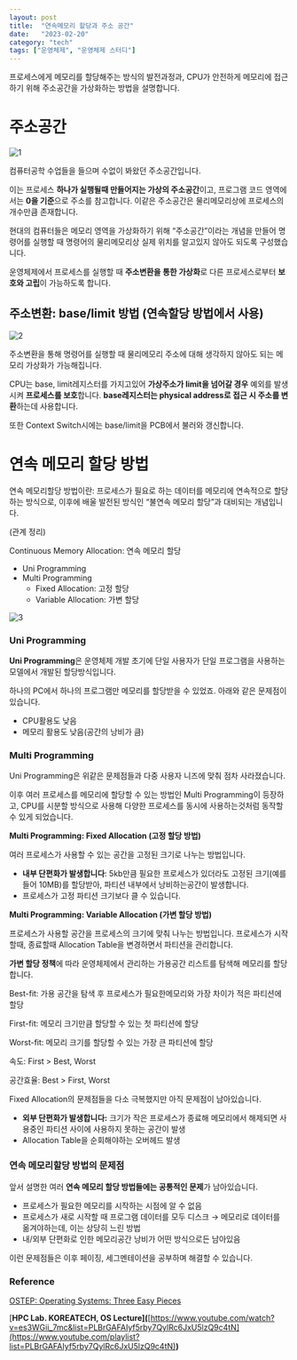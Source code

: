 ```yaml
---
layout: post
title:  "연속메모리 할당과 주소 공간"
date:   "2023-02-20"
category: "tech"
tags: ["운영체제", "운영체제 스터디"]
---
```


프로세스에게 메모리를 할당해주는 방식의 발전과정과, CPU가 안전하게 메모리에 접근하기 위해 주소공간을 가상화하는 방법을 설명합니다. 

# 주소공간

![1](https://user-images.githubusercontent.com/30853787/226093193-30acf0ce-093c-41b6-aacd-b9b791c2ff85.png)

컴퓨터공학 수업들을 들으며 수없이 봐왔던 주소공간입니다. 

이는 프로세스 **하나가 실행될때 만들어지는 가상의 주소공간**이고, 프로그램 코드 영역에서는 **0을 기준**으로 주소를 참고합니다.  이같은 주소공간은 물리메모리상에 프로세스의 개수만큼 존재합니다. 

현대의 컴퓨터들은 메모리 영역을 가상화하기 위해 “주소공간”이라는 개념을 만들어 명령어를 실행할 때 명령어의 물리메모리상 실제 위치를 알고있지 않아도 되도록 구성했습니다. 

운영체제에서 프로세스를 실행할 때 **주소변환을 통한 가상화**로 다른 프로세스로부터 **보호와 고립**이 가능하도록 합니다. 

## 주소변환: base/limit 방법 (연속할당 방법에서 사용)

![2](https://user-images.githubusercontent.com/30853787/226093194-a99d68fe-1d74-4b80-b0c5-6dc4006860e4.png)

주소변환을 통해 명령어를 실행할 때 물리메모리 주소에 대해 생각하지 않아도 되는 메모리 가상화가 가능해집니다.

CPU는 base, limit레지스터를 가지고있어 **가상주소가 limit을 넘어갈 경우** 예외를 발생시켜 **프로세스를 보호**합니다. **base레지스터는 physical address로 접근 시 주소를 변환**하는데 사용합니다. 

또한 Context Switch시에는 base/limit을 PCB에서 불러와 갱신합니다. 

# 연속 메모리 할당 방법

연속 메모리할당 방법이란: 프로세스가 필요로 하는 데이터를 메모리에 연속적으로 할당하는 방식으로, 이후에 배울 발전된 방식인 “불연속 메모리 할당”과 대비되는 개념입니다. 

(관계 정리)

Continuous Memory Allocation: 연속 메모리 할당

- Uni Programming
- Multi Programming
    - Fixed Allocation: 고정 할당
    - Variable Allocation: 가변 할당

![3](https://user-images.githubusercontent.com/30853787/226093195-92e059e3-2461-4979-92c9-60e0ebfb77a2.png)

### Uni Programming

**Uni Programming**은 운영체제 개발 초기에 단일 사용자가 단일 프로그램을 사용하는 모델에서 개발된 할당방식입니다. 

하나의 PC에서 하나의 프로그램만 메모리를 할당받을 수 있었죠. 아래와 같은 문제점이 있습니다.

- CPU활용도 낮음
- 메모리 활용도 낮음(공간의 낭비가 큼)

### Multi Programming

Uni Programming은 위같은 문제점들과 다중 사용자 니즈에 맞춰 점차 사라졌습니다.

이후 여러 프로세스를 메모리에 할당할 수 있는 방법인 Multi Programming이 등장하고, CPU를 시분할 방식으로 사용해 다양한 프로세스를 동시에 사용하는것처럼 동작할 수 있게 되었습니다.

**Multi Programming: Fixed Allocation (고정 할당 방법)**

여러 프로세스가 사용할 수 있는 공간을 고정된 크기로 나누는 방법입니다. 

- **내부 단편화가 발생합니다**:  5kb만큼 필요한 프로세스가 있더라도 고정된 크기(예를 들어 10MB)를 할당받아, 파티션 내부에서 낭비하는공간이 발생합니다.
- 프로세스가 고정 파티션 크기보다 클 수 있습니다.

**Multi Programming: Variable Allocation (가변 할당 방법)**

프로세스가 사용할 공간을 프로세스의 크기에 맞춰 나누는 방법입니다.  프로세스가 시작할때, 종료할때 Allocation Table을 변경하면서 파티션을 관리합니다. 

**가변 할당 정책**에 따라 운영체제에서 관리하는 가용공간 리스트를 탐색해 메모리를 할당합니다.

Best-fit: 가용 공간을 탐색 후 프로세스가 필요한메모리와 가장 차이가 적은 파티션에 할당

First-fit: 메모리 크기만큼 할당할 수 있는 첫 파티션에 할당 

Worst-fit: 메모리 크기를 할당할 수 있는 가장 큰 파티션에 할당

속도: First > Best, Worst

공간효율: Best > First, Worst

Fixed Allocation의 문제점들을 다소 극복했지만 아직 문제점이 남아있습니다.

- **외부 단편화가 발생합니다:** 크기가 작은 프로세스가 종료해 메모리에서 해제되면 사용중인 파티션 사이에 사용하지 못하는 공간이 발생
- Allocation Table을 순회해야하는 오버헤드 발생

### 연속 메모리할당 방법의 문제점

앞서 설명한 여러 **연속 메모리 할당 방법들에는 공통적인 문제**가 남아있습니다. 

- 프로세스가 필요한 메모리를 시작하는 시점에 알 수 없음
- 프로세스가 새로 시작할 때 프로그램 데이터를 모두 디스크 → 메모리로 데이터를 옮겨야하는데, 이는 상당히 느린 방법
- 내/외부 단편화로 인한 메모리공간 낭비가 어떤 방식으로든 남아있음

이런 문제점들은 이후 페이징, 세그멘테이션을 공부하며 해결할 수 있습니다.

### Reference

[OSTEP: Operating Systems: Three Easy Pieces]([https://pages.cs.wisc.edu/~remzi/OSTEP/](https://pages.cs.wisc.edu/~remzi/OSTEP/))

[**HPC Lab. KOREATECH, OS Lecture][(](https://www.youtube.com/watch?v=r1JVA7yOPAM&)**[https://www.youtube.com/watch?v=es3WGii_7mc&list=PLBrGAFAIyf5rby7QylRc6JxU5lzQ9c4tN](https://www.youtube.com/playlist?list=PLBrGAFAIyf5rby7QylRc6JxU5lzQ9c4tN)**)**